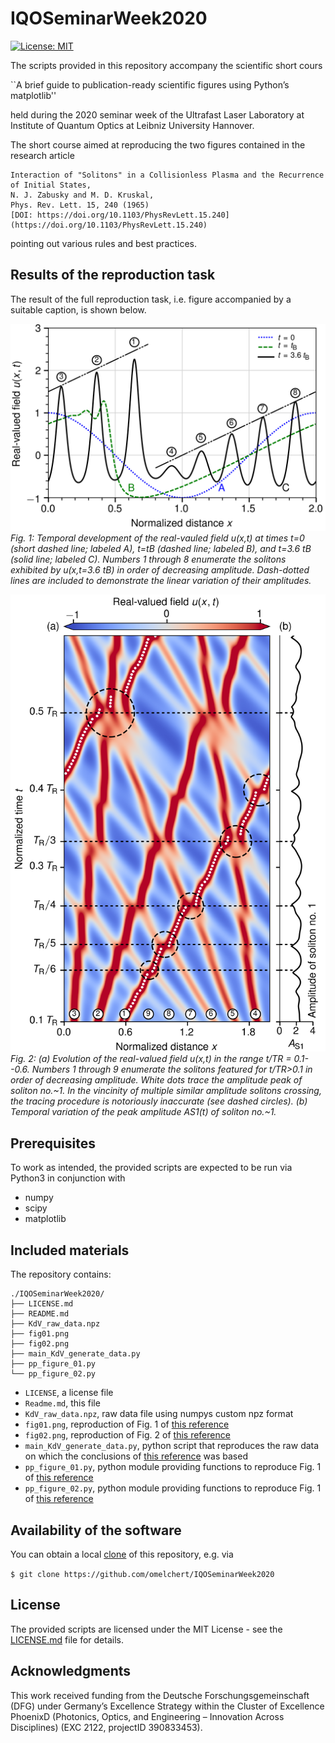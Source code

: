 # IQOSeminarWeek2020 

[![License: MIT](https://img.shields.io/badge/License-MIT-green.svg)](https://opensource.org/licenses/MIT)

The scripts provided in this repository accompany the scientific short cours

``A brief guide to publication-ready scientific figures using Python’s matplotlib''

held during the 2020 seminar week of the Ultrafast Laser Laboratory at
Institute of Quantum Optics at Leibniz University Hannover.

The short course aimed at reproducing the two figures contained in the research article

    Interaction of "Solitons" in a Collisionless Plasma and the Recurrence of Initial States,
    N. J. Zabusky and M. D. Kruskal,
    Phys. Rev. Lett. 15, 240 (1965)
    [DOI: https://doi.org/10.1103/PhysRevLett.15.240](https://doi.org/10.1103/PhysRevLett.15.240)

pointing out various rules and best practices.

## Results of the reproduction task

The result of the full reproduction task, i.e. figure accompanied by a suitable caption, is shown below.

![](https://github.com/omelchert/IQOSeminarWeek2020/blob/master/fig01.png)
*Fig. 1: Temporal development of the real-vauled field u(x,t) at times t=0 (short
dashed line; labeled A), t=tB (dashed line; labeled B), and t=3.6 tB (solid
line; labeled C).  Numbers 1 through 8 enumerate the solitons exhibited by
u(x,t=3.6 tB) in order of decreasing amplitude. Dash-dotted lines are included
to demonstrate the linear variation of their amplitudes.*

![](https://github.com/omelchert/IQOSeminarWeek2020/blob/master/fig02.png)
*Fig. 2: (a) Evolution of the real-valued field u(x,t) in the range t/TR =
0.1--0.6.  Numbers 1 through 9 enumerate the solitons featured for t/TR>0.1 in
order of decreasing amplitude.  White dots trace the amplitude peak of soliton
no.~1. In the vincinity of multiple similar amplitude solitons crossing, the
tracing procedure is notoriously inaccurate (see dashed circles).  (b) Temporal
variation of the peak amplitude AS1(t) of soliton no.~1.*

## Prerequisites

To work as intended, the provided scripts are expected to be run via Python3 in
conjunction with

* numpy
* scipy
* matplotlib

## Included materials

The repository contains:

```
./IQOSeminarWeek2020/
├── LICENSE.md
├── README.md
├── KdV_raw_data.npz
├── fig01.png
├── fig02.png
├── main_KdV_generate_data.py
├── pp_figure_01.py
└── pp_figure_02.py
```

* `LICENSE`, a license file
* `Readme.md`, this file
* `KdV_raw_data.npz`, raw data file using numpys custom npz format
* `fig01.png`, reproduction of Fig. 1 of [this reference](https://doi.org/10.1103/PhysRevLett.15.240)
* `fig02.png`, reproduction of Fig. 2 of [this reference](https://doi.org/10.1103/PhysRevLett.15.240)
* `main_KdV_generate_data.py`, python script that reproduces the raw data on which the conclusions of [this reference](https://doi.org/10.1103/PhysRevLett.15.240) was based
* `pp_figure_01.py`, python module providing functions to reproduce Fig. 1 of [this reference](https://doi.org/10.1103/PhysRevLett.15.240)
* `pp_figure_02.py`, python module providing functions to reproduce Fig. 1 of [this reference](https://doi.org/10.1103/PhysRevLett.15.240)


## Availability of the software

You can obtain a local [clone](https://help.github.com/en/github/creating-cloning-and-archiving-repositories/cloning-a-repository) of this repository, e.g. via

``$ git clone https://github.com/omelchert/IQOSeminarWeek2020``

## License

The provided scripts are licensed under the MIT License - see the [LICENSE.md](LICENSE.md) file for details.

## Acknowledgments

This work received funding from the Deutsche Forschungsgemeinschaft  (DFG)
under Germany’s Excellence Strategy within the Cluster of Excellence PhoenixD
(Photonics, Optics, and Engineering – Innovation Across Disciplines) (EXC 2122,
projectID 390833453).
